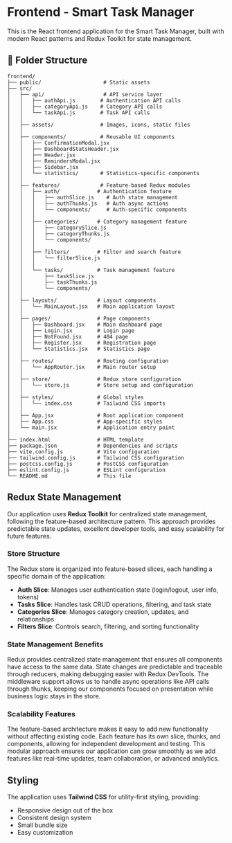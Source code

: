 # Frontend - Smart Task Manager

This is the React frontend application for the Smart Task Manager, built with modern React patterns and Redux Toolkit for state management.

## 📁 Folder Structure

```
frontend/
├── public/                    # Static assets
├── src/
│   ├── api/                   # API service layer
│   │   ├── authApi.js        # Authentication API calls
│   │   ├── categoryApi.js    # Category API calls
│   │   └── taskApi.js        # Task API calls
│   │
│   ├── assets/               # Images, icons, static files
│   │
│   ├── components/           # Reusable UI components
│   │   ├── ConfirmationModal.jsx
│   │   ├── DashboardStatsHeader.jsx
│   │   ├── Header.jsx
│   │   ├── RemindersModal.jsx
│   │   ├── Sidebar.jsx
│   │   └── statistics/       # Statistics-specific components
│   │
│   ├── features/             # Feature-based Redux modules
│   │   ├── auth/            # Authentication feature
│   │   │   ├── authSlice.js    # Auth state management
│   │   │   ├── authThunks.js   # Auth async actions
│   │   │   └── components/     # Auth-specific components
│   │   │
│   │   ├── categories/      # Category management feature
│   │   │   ├── categorySlice.js
│   │   │   ├── categoryThunks.js
│   │   │   └── components/
│   │   │
│   │   ├── filters/         # Filter and search feature
│   │   │   └── filterSlice.js
│   │   │
│   │   └── tasks/           # Task management feature
│   │       ├── taskSlice.js
│   │       ├── taskThunks.js
│   │       └── components/
│   │
│   ├── layouts/             # Layout components
│   │   └── MainLayout.jsx   # Main application layout
│   │
│   ├── pages/               # Page components
│   │   ├── Dashboard.jsx    # Main dashboard page
│   │   ├── Login.jsx        # Login page
│   │   ├── NotFound.jsx     # 404 page
│   │   ├── Register.jsx     # Registration page
│   │   └── Statistics.jsx   # Statistics page
│   │
│   ├── routes/              # Routing configuration
│   │   └── AppRouter.jsx    # Main router setup
│   │
│   ├── store/               # Redux store configuration
│   │   └── store.js         # Store setup and configuration
│   │
│   ├── styles/              # Global styles
│   │   └── index.css        # Tailwind CSS imports
│   │
│   ├── App.jsx              # Root application component
│   ├── App.css              # App-specific styles
│   └── main.jsx             # Application entry point
│
├── index.html               # HTML template
├── package.json             # Dependencies and scripts
├── vite.config.js           # Vite configuration
├── tailwind.config.js       # Tailwind CSS configuration
├── postcss.config.js        # PostCSS configuration
├── eslint.config.js         # ESLint configuration
└── README.md                # This file
```

## Redux State Management

Our application uses **Redux Toolkit** for centralized state management, following the feature-based architecture pattern. This approach provides predictable state updates, excellent developer tools, and easy scalability for future features.

### **Store Structure**
The Redux store is organized into feature-based slices, each handling a specific domain of the application:

- **Auth Slice**: Manages user authentication state (login/logout, user info, tokens)
- **Tasks Slice**: Handles task CRUD operations, filtering, and task state
- **Categories Slice**: Manages category creation, updates, and relationships
- **Filters Slice**: Controls search, filtering, and sorting functionality

### **State Management Benefits**
Redux provides centralized state management that ensures all components have access to the same data. State changes are predictable and traceable through reducers, making debugging easier with Redux DevTools. The middleware support allows us to handle async operations like API calls through thunks, keeping our components focused on presentation while business logic stays in the store.

### **Scalability Features**
The feature-based architecture makes it easy to add new functionality without affecting existing code. Each feature has its own slice, thunks, and components, allowing for independent development and testing. This modular approach ensures our application can grow smoothly as we add features like real-time updates, team collaboration, or advanced analytics.


## Styling

The application uses **Tailwind CSS** for utility-first styling, providing:
- Responsive design out of the box
- Consistent design system
- Small bundle size
- Easy customization
